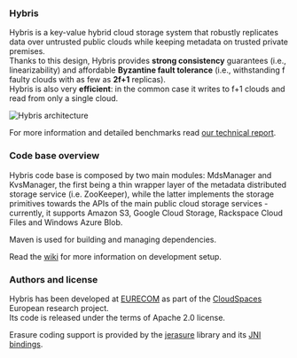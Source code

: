 ### Hybris

Hybris is a key-value hybrid cloud storage system that robustly replicates data over untrusted public clouds while keeping metadata on trusted private premises.  
Thanks to this design, Hybris provides **strong consistency** guarantees (i.e., linearizability) and affordable **Byzantine fault tolerance** (i.e., withstanding f faulty clouds with as few as **2f+1** replicas).  
Hybris is also very **efficient**: in the common case it writes to f+1 clouds and read from only a single cloud.

![Hybris architecture](https://raw.github.com/pviotti/hybris/master/doc/hybris-architecture.png)

For more information and detailed benchmarks read [our technical report](http://www.eurecom.fr/en/publication/4157).


### Code base overview

Hybris code base is composed by two main modules: MdsManager and KvsManager, 
the first being a thin wrapper layer of the metadata distributed storage service (i.e. ZooKeeper),
while the latter implements the storage primitives towards the APIs of the main 
public cloud storage services - currently, it supports Amazon S3, 
Google Cloud Storage, Rackspace Cloud Files and Windows Azure Blob.  

Maven is used for building and managing dependencies.  

Read the [wiki](https://github.com/pviotti/hybris/wiki/Development-Setup-How-To) for more information on development setup.


### Authors and license

Hybris has been developed at [EURECOM](http://www.eurecom.fr) as part of the [CloudSpaces](http://cloudspaces.eu/) European research project.  
Its code is released under the terms of Apache 2.0 license.  

Erasure coding support is provided by the [jerasure](http://web.eecs.utk.edu/~plank/plank/papers/CS-08-627.html) library and its [JNI bindings](https://github.com/jvandertil/Jerasure).
